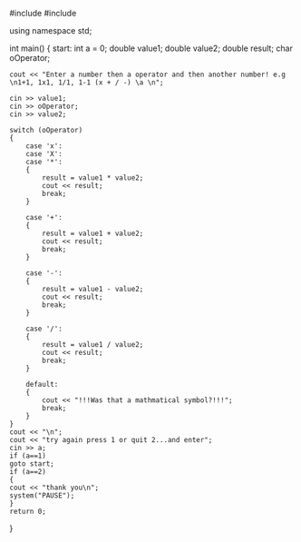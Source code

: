 #include <iostream>
#include <cstdlib>

using namespace std;

int main()
{
    start:
          int a = 0;
    double value1;
    double value2;
    double result;
    char oOperator;


    cout << "Enter a number then a operator and then another number! e.g \n1+1, 1x1, 1/1, 1-1 (x + / -) \a \n";

    cin >> value1;
    cin >> oOperator;
    cin >> value2;

    switch (oOperator)
    {
        case 'x':
        case 'X':
        case '*':
        {
            result = value1 * value2;
            cout << result;
            break;
        }

        case '+':
        {
            result = value1 + value2;
            cout << result;
            break;
        }

        case '-':
        {
            result = value1 - value2;
            cout << result;
            break;
        }

        case '/':
        {
            result = value1 / value2;
            cout << result; 
            break;
        }

        default:
        {
            cout << "!!!Was that a mathmatical symbol?!!!";
            break;
        }
    }
    cout << "\n";
    cout << "try again press 1 or quit 2...and enter";
    cin >> a;
    if (a==1)
    goto start;
    if (a==2)
    {
    cout << "thank you\n";
    system("PAUSE");
    }
    return 0;
}
